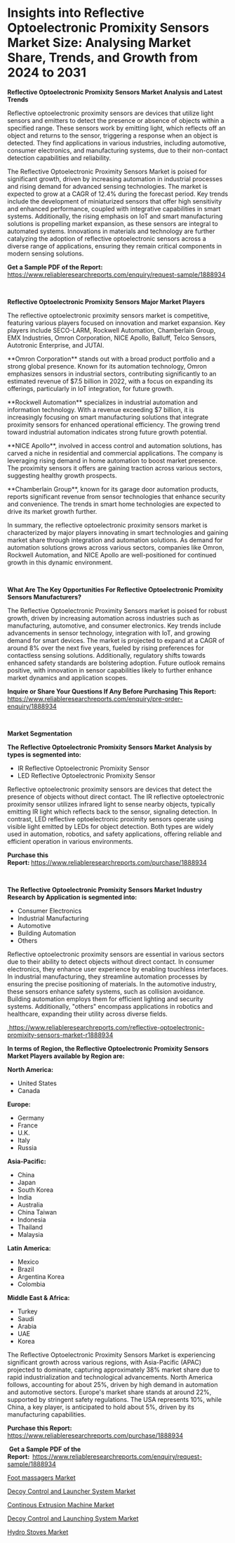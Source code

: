 <p><h1>Insights into Reflective Optoelectronic Promixity Sensors Market Size: Analysing Market Share, Trends, and Growth from 2024 to 2031</h1></p><p><strong>Reflective Optoelectronic Promixity Sensors Market Analysis and Latest Trends</strong></p>
<p><p>Reflective optoelectronic proximity sensors are devices that utilize light sensors and emitters to detect the presence or absence of objects within a specified range. These sensors work by emitting light, which reflects off an object and returns to the sensor, triggering a response when an object is detected. They find applications in various industries, including automotive, consumer electronics, and manufacturing systems, due to their non-contact detection capabilities and reliability.</p><p>The Reflective Optoelectronic Proximity Sensors Market is poised for significant growth, driven by increasing automation in industrial processes and rising demand for advanced sensing technologies. The market is expected to grow at a CAGR of 12.4% during the forecast period. Key trends include the development of miniaturized sensors that offer high sensitivity and enhanced performance, coupled with integrative capabilities in smart systems. Additionally, the rising emphasis on IoT and smart manufacturing solutions is propelling market expansion, as these sensors are integral to automated systems. Innovations in materials and technology are further catalyzing the adoption of reflective optoelectronic sensors across a diverse range of applications, ensuring they remain critical components in modern sensing solutions.</p></p>
<p><strong>Get a Sample PDF of the Report:&nbsp;</strong> <a href="https://www.reliableresearchreports.com/enquiry/request-sample/1888934?utm_campaign=5&utm_medium=2&utm_source=Github&utm_content=ia&utm_term=30102024&utm_id=reflective-optoelectronic-promixity-sensors">https://www.reliableresearchreports.com/enquiry/request-sample/1888934</a></p>
<p>&nbsp;</p>
<p><strong>Reflective Optoelectronic Promixity Sensors Major Market Players</strong></p>
<p><p>The reflective optoelectronic proximity sensors market is competitive, featuring various players focused on innovation and market expansion. Key players include SECO-LARM, Rockwell Automation, Chamberlain Group, EMX Industries, Omron Corporation, NICE Apollo, Balluff, Telco Sensors, Autotronic Enterprise, and JUTAI.</p><p>**Omron Corporation** stands out with a broad product portfolio and a strong global presence. Known for its automation technology, Omron emphasizes sensors in industrial sectors, contributing significantly to an estimated revenue of $7.5 billion in 2022, with a focus on expanding its offerings, particularly in IoT integration, for future growth.</p><p>**Rockwell Automation** specializes in industrial automation and information technology. With a revenue exceeding $7 billion, it is increasingly focusing on smart manufacturing solutions that integrate proximity sensors for enhanced operational efficiency. The growing trend toward industrial automation indicates strong future growth potential.</p><p>**NICE Apollo**, involved in access control and automation solutions, has carved a niche in residential and commercial applications. The company is leveraging rising demand in home automation to boost market presence. The proximity sensors it offers are gaining traction across various sectors, suggesting healthy growth prospects.</p><p>**Chamberlain Group**, known for its garage door automation products, reports significant revenue from sensor technologies that enhance security and convenience. The trends in smart home technologies are expected to drive its market growth further.</p><p>In summary, the reflective optoelectronic proximity sensors market is characterized by major players innovating in smart technologies and gaining market share through integration and automation solutions. As demand for automation solutions grows across various sectors, companies like Omron, Rockwell Automation, and NICE Apollo are well-positioned for continued growth in this dynamic environment.</p></p>
<p>&nbsp;</p>
<p><strong>What Are The Key Opportunities For Reflective Optoelectronic Promixity Sensors Manufacturers?</strong></p>
<p><p>The Reflective Optoelectronic Proximity Sensors market is poised for robust growth, driven by increasing automation across industries such as manufacturing, automotive, and consumer electronics. Key trends include advancements in sensor technology, integration with IoT, and growing demand for smart devices. The market is projected to expand at a CAGR of around 8% over the next five years, fueled by rising preferences for contactless sensing solutions. Additionally, regulatory shifts towards enhanced safety standards are bolstering adoption. Future outlook remains positive, with innovation in sensor capabilities likely to further enhance market dynamics and application scopes.</p></p>
<p><strong>Inquire or Share Your Questions If Any Before Purchasing This Report:</strong> <a href="https://www.reliableresearchreports.com/enquiry/pre-order-enquiry/1888934?utm_campaign=5&utm_medium=2&utm_source=Github&utm_content=ia&utm_term=30102024&utm_id=reflective-optoelectronic-promixity-sensors">https://www.reliableresearchreports.com/enquiry/pre-order-enquiry/1888934</a></p>
<p>&nbsp;</p>
<p><strong>Market Segmentation</strong></p>
<p><strong>The Reflective Optoelectronic Promixity Sensors Market Analysis by types is segmented into:</strong></p>
<p><ul><li>IR Reflective Optoelectronic Promixity Sensor</li><li>LED Reflective Optoelectronic Promixity Sensor</li></ul></p>
<p><p>Reflective optoelectronic proximity sensors are devices that detect the presence of objects without direct contact. The IR reflective optoelectronic proximity sensor utilizes infrared light to sense nearby objects, typically emitting IR light which reflects back to the sensor, signaling detection. In contrast, LED reflective optoelectronic proximity sensors operate using visible light emitted by LEDs for object detection. Both types are widely used in automation, robotics, and safety applications, offering reliable and efficient operation in various environments.</p></p>
<p><strong>Purchase this Report:&nbsp;</strong><a href="https://www.reliableresearchreports.com/purchase/1888934?utm_campaign=5&utm_medium=2&utm_source=Github&utm_content=ia&utm_term=30102024&utm_id=reflective-optoelectronic-promixity-sensors">https://www.reliableresearchreports.com/purchase/1888934</a></p>
<p>&nbsp;</p>
<p><strong>The Reflective Optoelectronic Promixity Sensors Market Industry Research by Application is segmented into:</strong></p>
<p><ul><li>Consumer Electronics</li><li>Industrial Manufacturing</li><li>Automotive</li><li>Building Automation</li><li>Others</li></ul></p>
<p><p>Reflective optoelectronic proximity sensors are essential in various sectors due to their ability to detect objects without direct contact. In consumer electronics, they enhance user experience by enabling touchless interfaces. In industrial manufacturing, they streamline automation processes by ensuring the precise positioning of materials. In the automotive industry, these sensors enhance safety systems, such as collision avoidance. Building automation employs them for efficient lighting and security systems. Additionally, "others" encompass applications in robotics and healthcare, expanding their utility across diverse fields.</p></p>
<p><a href="https://www.reliableresearchreports.com/reflective-optoelectronic-promixity-sensors-market-r1888934?utm_campaign=5&utm_medium=2&utm_source=Github&utm_content=ia&utm_term=30102024&utm_id=reflective-optoelectronic-promixity-sensors">&nbsp;https://www.reliableresearchreports.com/reflective-optoelectronic-promixity-sensors-market-r1888934</a></p>
<p><strong>In terms of Region, the Reflective Optoelectronic Promixity Sensors Market Players available by Region are:</strong></p>
<p>
    <p> <strong> North America: </strong>
        <ul>
            <li>United States</li>
            <li>Canada</li>
        </ul>
        </p> 
    <p> <strong> Europe: </strong>
        <ul>
            <li>Germany</li>
            <li>France</li>
            <li>U.K.</li>
            <li>Italy</li>
            <li>Russia</li>
        </ul>
        </p> 
    <p> <strong> Asia-Pacific: </strong>
        <ul>
            <li>China</li>
            <li>Japan</li>
            <li>South Korea</li>
            <li>India</li>
            <li>Australia</li>
            <li>China Taiwan</li>
            <li>Indonesia</li>
            <li>Thailand</li>
            <li>Malaysia</li>
        </ul>
        </p> 
    <p> <strong> Latin America: </strong>
        <ul>
            <li>Mexico</li>
            <li>Brazil</li>
            <li>Argentina Korea</li>
            <li>Colombia</li>
        </ul>
        </p> 
    <p> <strong> Middle East & Africa: </strong>
        <ul>
            <li>Turkey</li>
            <li>Saudi</li>
            <li>Arabia</li>
            <li>UAE</li>
            <li>Korea</li>
        </ul>
    </p>
    </p>
<p><p>The Reflective Optoelectronic Proximity Sensors Market is experiencing significant growth across various regions, with Asia-Pacific (APAC) projected to dominate, capturing approximately 38% market share due to rapid industrialization and technological advancements. North America follows, accounting for about 25%, driven by high demand in automation and automotive sectors. Europe's market share stands at around 22%, supported by stringent safety regulations. The USA represents 10%, while China, a key player, is anticipated to hold about 5%, driven by its manufacturing capabilities.</p></p>
<p><strong>Purchase this Report: </strong><a href="https://www.reliableresearchreports.com/purchase/1888934?utm_campaign=5&utm_medium=2&utm_source=Github&utm_content=ia&utm_term=30102024&utm_id=reflective-optoelectronic-promixity-sensors">https://www.reliableresearchreports.com/purchase/1888934</a></p>
<p>&nbsp;<strong>Get a Sample PDF of the Report:&nbsp;&nbsp;</strong><a href="https://www.reliableresearchreports.com/enquiry/request-sample/1888934?utm_campaign=5&utm_medium=2&utm_source=Github&utm_content=ia&utm_term=30102024&utm_id=reflective-optoelectronic-promixity-sensors">https://www.reliableresearchreports.com/enquiry/request-sample/1888934</a></p>
<p><strong></strong></p>
<p><p><a href="https://www.linkedin.com/pulse/foot-massagers-market-growth-segmentation-regional-analysis-vz6ge?utm_campaign=5&utm_medium=2&utm_source=Github&utm_content=ia&utm_term=30102024&utm_id=reflective-optoelectronic-promixity-sensors">Foot massagers Market</a></p><p><a href="https://issuu.com/reportprime-2/docs/decoy-control-and-launcher-system-m_e06de5066ab6e8?utm_campaign=5&utm_medium=2&utm_source=Github&utm_content=ia&utm_term=30102024&utm_id=reflective-optoelectronic-promixity-sensors">Decoy Control and Launcher System Market</a></p><p><a href="https://github.com/RogerBennett414/Market-Research-Report-List-1/blob/main/continous-extrusion-machine-market.md?utm_campaign=5&utm_medium=2&utm_source=Github&utm_content=ia&utm_term=30102024&utm_id=reflective-optoelectronic-promixity-sensors">Continous Extrusion Machine Market</a></p><p><a href="https://issuu.com/reportprime-2/docs/decoy-control-and-launching-system-_bdfa6f580df0cd?utm_campaign=5&utm_medium=2&utm_source=Github&utm_content=ia&utm_term=30102024&utm_id=reflective-optoelectronic-promixity-sensors">Decoy Control and Launching System Market</a></p><p><a href="https://github.com/sumonsky0m/Market-Research-Report-List-1/blob/main/hydro-stoves-market.md?utm_campaign=5&utm_medium=2&utm_source=Github&utm_content=ia&utm_term=30102024&utm_id=reflective-optoelectronic-promixity-sensors">Hydro Stoves Market</a></p></p>